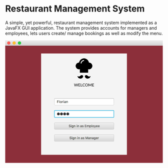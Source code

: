 # Restaurant Management System

A simple, yet powerful, restaurant management system implemented as a JavaFX GUI application. The system provides accounts for managers and employees, lets users create/ manage bookings as well as modify the menu.


![alt text](https://github.com/FlorianObst/restaurant-management-system/blob/master/images/Welcome%20Page.png)
